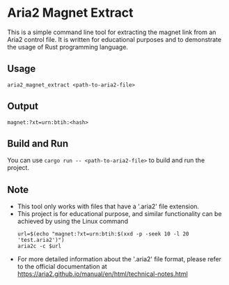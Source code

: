 # Aria2 Magnet Extract

This is a simple command line tool for extracting the magnet link from an Aria2 control file. It is written for
educational purposes and to demonstrate the usage of Rust programming language.

## Usage

```shell
aria2_magnet_extract <path-to-aria2-file>
```

## Output

```shell
magnet:?xt=urn:btih:<hash>
```

## Build and Run

You can use `cargo run -- <path-to-aria2-file>` to build and run the project.

## Note

* This tool only works with files that have a '.aria2' file extension.
* This project is for educational purpose, and similar functionality can be achieved by using the Linux command
  ```shell
  url=$(echo "magnet:?xt=urn:btih:$(xxd -p -seek 10 -l 20 'test.aria2')")
  aria2c -c $url
  ```
* For more detailed information about the '.aria2' file format, please refer to the official documentation
  at https://aria2.github.io/manual/en/html/technical-notes.html